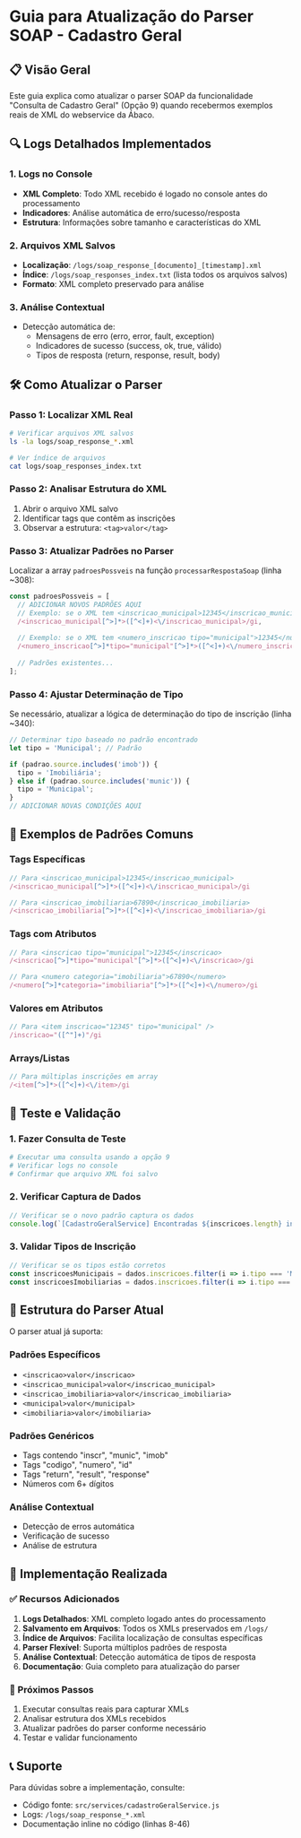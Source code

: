 # Guia para Atualização do Parser SOAP - Cadastro Geral

## 📋 Visão Geral

Este guia explica como atualizar o parser SOAP da funcionalidade "Consulta de Cadastro Geral" (Opção 9) quando recebermos exemplos reais de XML do webservice da Ábaco.

## 🔍 Logs Detalhados Implementados

### 1. Logs no Console
- **XML Completo**: Todo XML recebido é logado no console antes do processamento
- **Indicadores**: Análise automática de erro/sucesso/resposta
- **Estrutura**: Informações sobre tamanho e características do XML

### 2. Arquivos XML Salvos
- **Localização**: `/logs/soap_response_[documento]_[timestamp].xml`
- **Índice**: `/logs/soap_responses_index.txt` (lista todos os arquivos salvos)
- **Formato**: XML completo preservado para análise

### 3. Análise Contextual
- Detecção automática de:
  - Mensagens de erro (erro, error, fault, exception)
  - Indicadores de sucesso (success, ok, true, válido)
  - Tipos de resposta (return, response, result, body)

## 🛠️ Como Atualizar o Parser

### Passo 1: Localizar XML Real
```bash
# Verificar arquivos XML salvos
ls -la logs/soap_response_*.xml

# Ver índice de arquivos
cat logs/soap_responses_index.txt
```

### Passo 2: Analisar Estrutura do XML
1. Abrir o arquivo XML salvo
2. Identificar tags que contêm as inscrições
3. Observar a estrutura: `<tag>valor</tag>`

### Passo 3: Atualizar Padrões no Parser
Localizar a array `padroesPossveis` na função `processarRespostaSoap` (linha ~308):

```javascript
const padroesPossveis = [
  // ADICIONAR NOVOS PADRÕES AQUI
  // Exemplo: se o XML tem <inscricao_municipal>12345</inscricao_municipal>
  /<inscricao_municipal[^>]*>([^<]+)<\/inscricao_municipal>/gi,
  
  // Exemplo: se o XML tem <numero_inscricao tipo="municipal">12345</numero_inscricao>
  /<numero_inscricao[^>]*tipo="municipal"[^>]*>([^<]+)<\/numero_inscricao>/gi,
  
  // Padrões existentes...
];
```

### Passo 4: Ajustar Determinação de Tipo
Se necessário, atualizar a lógica de determinação do tipo de inscrição (linha ~340):

```javascript
// Determinar tipo baseado no padrão encontrado
let tipo = 'Municipal'; // Padrão

if (padrao.source.includes('imob')) {
  tipo = 'Imobiliária';
} else if (padrao.source.includes('munic')) {
  tipo = 'Municipal';
}
// ADICIONAR NOVAS CONDIÇÕES AQUI
```

## 📝 Exemplos de Padrões Comuns

### Tags Específicas
```javascript
// Para <inscricao_municipal>12345</inscricao_municipal>
/<inscricao_municipal[^>]*>([^<]+)<\/inscricao_municipal>/gi

// Para <inscricao_imobiliaria>67890</inscricao_imobiliaria>
/<inscricao_imobiliaria[^>]*>([^<]+)<\/inscricao_imobiliaria>/gi
```

### Tags com Atributos
```javascript
// Para <inscricao tipo="municipal">12345</inscricao>
/<inscricao[^>]*tipo="municipal"[^>]*>([^<]+)<\/inscricao>/gi

// Para <numero categoria="imobiliaria">67890</numero>
/<numero[^>]*categoria="imobiliaria"[^>]*>([^<]+)<\/numero>/gi
```

### Valores em Atributos
```javascript
// Para <item inscricao="12345" tipo="municipal" />
/inscricao="([^"]+)"/gi
```

### Arrays/Listas
```javascript
// Para múltiplas inscrições em array
/<item[^>]*>([^<]+)<\/item>/gi
```

## 🧪 Teste e Validação

### 1. Fazer Consulta de Teste
```bash
# Executar uma consulta usando a opção 9
# Verificar logs no console
# Confirmar que arquivo XML foi salvo
```

### 2. Verificar Captura de Dados
```javascript
// Verificar se o novo padrão captura os dados
console.log(`[CadastroGeralService] Encontradas ${inscricoes.length} inscrições:`, inscricoes);
```

### 3. Validar Tipos de Inscrição
```javascript
// Verificar se os tipos estão corretos
const inscricoesMunicipais = dados.inscricoes.filter(i => i.tipo === 'Municipal');
const inscricoesImobiliarias = dados.inscricoes.filter(i => i.tipo === 'Imobiliária');
```

## 🔧 Estrutura do Parser Atual

O parser atual já suporta:

### Padrões Específicos
- `<inscricao>valor</inscricao>`
- `<inscricao_municipal>valor</inscricao_municipal>`
- `<inscricao_imobiliaria>valor</inscricao_imobiliaria>`
- `<municipal>valor</municipal>`
- `<imobiliaria>valor</imobiliaria>`

### Padrões Genéricos
- Tags contendo "inscr", "munic", "imob"
- Tags "codigo", "numero", "id"
- Tags "return", "result", "response"
- Números com 6+ dígitos

### Análise Contextual
- Detecção de erros automática
- Verificação de sucesso
- Análise de estrutura

## 🚀 Implementação Realizada

### ✅ Recursos Adicionados
1. **Logs Detalhados**: XML completo logado antes do processamento
2. **Salvamento em Arquivos**: Todos os XMLs preservados em `/logs/`
3. **Índice de Arquivos**: Facilita localização de consultas específicas
4. **Parser Flexível**: Suporta múltiplos padrões de resposta
5. **Análise Contextual**: Detecção automática de tipos de resposta
6. **Documentação**: Guia completo para atualização do parser

### 🔄 Próximos Passos
1. Executar consultas reais para capturar XMLs
2. Analisar estrutura dos XMLs recebidos
3. Atualizar padrões do parser conforme necessário
4. Testar e validar funcionamento

## 📞 Suporte
Para dúvidas sobre a implementação, consulte:
- Código fonte: `src/services/cadastroGeralService.js`
- Logs: `/logs/soap_response_*.xml`
- Documentação inline no código (linhas 8-46)
